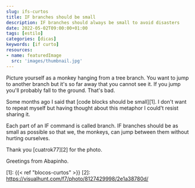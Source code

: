```yaml
---
slug: ifs-curtos
title: IF branches should be small
description: IF branches should always be small to avoid disasters
date: 2022-05-02T09:00:00+01:00
tags: [estilo]
categories: [dicas]
keywords: [if curto]
resources:
- name: featuredImage
  src: 'images/thumbnail.jpg'
---
```


Picture yourself as a monkey hanging from a tree branch. You want to jump to another branch but it's so far away that you cannot see it. If you jump you'll probably fall to the ground. That's bad.

<!--more-->

Some months ago I said that [code blocks should be small][1]. I don't want to repeat myself but having thought about this metaphor I could't resist sharing it.

Each part of an IF command is called branch. IF branches should be as small as possible so that we, the monkeys, can jump between them without hurting ourselves.

Thank you [cuatrok77][2] for the photo.

Greetings from Abapinho.

[1]: {{< ref "blocos-curtos" >}}
[2]: <https://visualhunt.com/f7/photo/8127429998/2e1a38780d/>
